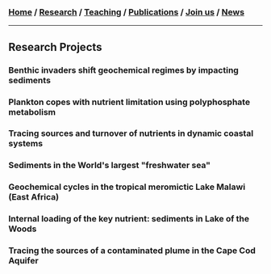 ### [**Home**](README.md)  /  [**Research**](Research.md)  /  [**Teaching**](Teaching.md)   /  [**Publications**](Publications.md)  /  [**Join us**](Joinus.md)  /  [**News**](News.md) 
---

## Research Projects 

### Benthic invaders shift geochemical regimes by impacting sediments 

### Plankton copes with nutrient limitation using polyphosphate metabolism 

### Tracing sources and turnover of nutrients in dynamic coastal systems

### Sediments in the World's largest "freshwater sea"

### Geochemical cycles in the tropical meromictic Lake Malawi (East Africa)

### Internal loading of the key nutrient: sediments in Lake of the Woods

### Tracing the sources of a contaminated plume in the Cape Cod Aquifer 


